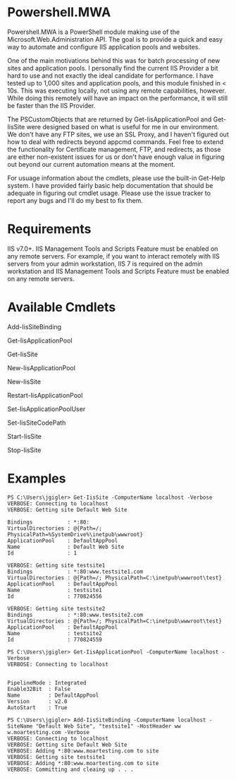 Powershell.MWA
==============

Powershell.MWA is a PowerShell module making use of the Microsoft.Web.Administration API.
The goal is to provide a quick and easy way to automate and configure IIS application pools and websites.

One of the main motivations behind this was for batch processing of new sites and application pools. I personally find the current IIS Provider a bit hard to use and not exactly the ideal candidate for performance. I have tested up to 1,000 sites and application pools, and this module finished in < 10s.  This was executing locally, not using any remote capabilities, however. While doing this remotely will have an impact on the performance, it will still be faster than the IIS Provider.

The PSCustomObjects that are returned by Get-IisApplicationPool and Get-IisSite were designed based on what is useful for me in our environment.  We don't have any FTP sites, we use an SSL Proxy, and I haven't figured out how to deal with redirects beyond appcmd commands.  Feel free to extend the functionality for Certificate management, FTP, and redirects, as those are either non-existent issues for us or don't have enough value in figuring out beyond our current automation means at the moment.

For usuage information about the cmdlets, please use the built-in Get-Help system.  I have provided fairly basic help documentation that should be adequate in figuring out cmdlet usage.  Please use the issue tracker to report any bugs and I'll do my best to fix them.


Requirements
============

IIS v7.0+. IIS Management Tools and Scripts Feature must be enabled on any remote servers. For example, if you want to interact remotely with IIS servers from your admin workstation, IIS 7 is required on the admin workstation and IIS Management Tools and Scripts Feature must be enabled on any remote servers.

Available Cmdlets
=================

Add-IisSiteBinding

Get-IisApplicationPool

Get-IisSite

New-IisApplicationPool

New-IisSite

Restart-IisApplicationPool

Set-IisApplicationPoolUser

Set-IisSiteCodePath

Start-IisSite

Stop-IisSite


Examples
========
````
PS C:\Users\jgigler> Get-IisSite -ComputerName localhost -Verbose
VERBOSE: Connecting to localhost
VERBOSE: Getting site Default Web Site

Bindings           : *:80:
VirtualDirectories : @{Path=/; PhysicalPath=%SystemDrive%\inetpub\wwwroot}
ApplicationPool    : DefaultAppPool
Name               : Default Web Site
Id                 : 1

VERBOSE: Getting site testsite1
Bindings           : *:80:www.testsite1.com
VirtualDirectories : @{Path=/; PhysicalPath=C:\inetpub\wwwroot\test}
ApplicationPool    : DefaultAppPool
Name               : testsite1
Id                 : 770824556

VERBOSE: Getting site testsite2
Bindings           : *:80:www.testsite2.com
VirtualDirectories : @{Path=/; PhysicalPath=C:\inetpub\wwwroot\test}
ApplicationPool    : DefaultAppPool
Name               : testsite2
Id                 : 770824559
````

````
PS C:\Users\jgigler> Get-IisApplicationPool -ComputerName localhost -Verbose
VERBOSE: Connecting to localhost


PipelineMode : Integrated
Enable32Bit  : False
Name         : DefaultAppPool
Version      : v2.0
AutoStart    : True
````

````
PS C:\Users\jgigler> Add-IisSiteBinding -ComputerName localhost -SiteName "Default Web Site", "testsite1" -HostHeader ww
w.moartesting.com -Verbose
VERBOSE: Connecting to localhost
VERBOSE: Getting site Default Web Site
VERBOSE: Adding *:80:www.moartesting.com to site
VERBOSE: Getting site testsite1
VERBOSE: Adding *:80:www.moartesting.com to site
VERBOSE: Committing and cleaing up . . .
````
